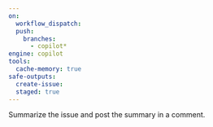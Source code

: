 ```yaml
---
on: 
  workflow_dispatch:
  push:
    branches:
      - copilot*
engine: copilot
tools:
  cache-memory: true
safe-outputs:
  create-issue:
  staged: true
---
```

Summarize the issue and post the summary in a comment.
